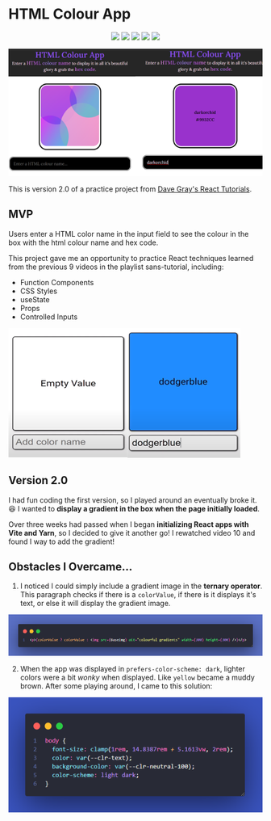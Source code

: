 # HTML Colour App

<p align="center">
<img src="https://img.shields.io/badge/HTML5-E34F26.svg?style=for-the-badge&logo=HTML5&logoColor=white">
<img src="https://img.shields.io/badge/CSS3-1572B6.svg?style=for-the-badge&logo=CSS3&logoColor=white">
<img src="https://img.shields.io/badge/React-61DAFB.svg?style=for-the-badge&logo=React&logoColor=black">
<img src="https://img.shields.io/badge/Vite-646CFF.svg?style=for-the-badge&logo=Vite&logoColor=white">
<img src="https://img.shields.io/badge/Yarn-2C8EBB.svg?style=for-the-badge&logo=Yarn&logoColor=white">
</p>

<div align="center"><img src="./screenshots/html-color-app-screenshot.png" alt=""></div>

This is version 2.0 of a practice project from [Dave Gray's React Tutorials](https://www.youtube.com/playlist?list=PL0Zuz27SZ-6PrE9srvEn8nbhOOyxnWXfp).

## MVP

Users enter a HTML color name in the input field to see the colour in the box with the html colour name and hex code.

This project gave me an opportunity to practice React techniques learned from the previous 9 videos in the playlist sans-tutorial, including:

- Function Components
- CSS Styles
- useState
- Props
- Controlled Inputs

![screenshots from the tutorial showing initial load & html color entered](./screenshots/tutorial-screenshots.png)

## Version 2.0

I had fun coding the first version, so I played around an eventually broke it. 😆 I wanted to **display a gradient in the box when the page initially loaded**.

Over three weeks had passed when I began **initializing React apps with Vite and Yarn**, so I decided to give it another go! I rewatched video 10 and found I way to add the gradient!

## Obstacles I Overcame...

1. I noticed I could simply include a gradient image in the **ternary operator**. This paragraph checks if there is a `colorValue`, if there is it displays it's text, or else it will display the gradient image.

![<p>{colorValue ? colorValue : <img src={BaseImg} alt="colourful gradients" width={300} height={300} />}</p>](./screenshots/code-gradient.png)

2. When the app was displayed in `prefers-color-scheme: dark`, lighter colors were a bit _wonky_ when displayed. Like `yellow` became a muddy brown. After some playing around, I came to this solution:

![body {color-scheme:dark}](./screenshots/code-color-scheme.png)
